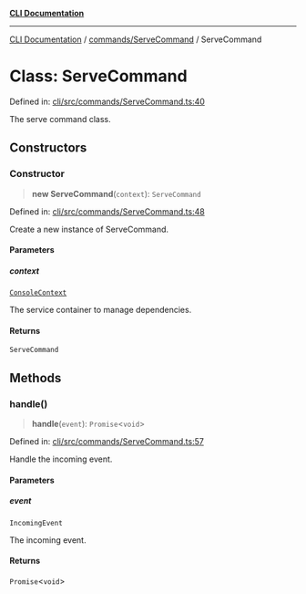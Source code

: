 [**CLI Documentation**](../../../README.md)

***

[CLI Documentation](../../../README.md) / [commands/ServeCommand](../README.md) / ServeCommand

# Class: ServeCommand

Defined in: [cli/src/commands/ServeCommand.ts:40](https://github.com/stonemjs/cli/blob/a8ddb59abbd77ddb2870c689c0c7e80297d24c5a/src/commands/ServeCommand.ts#L40)

The serve command class.

## Constructors

### Constructor

> **new ServeCommand**(`context`): `ServeCommand`

Defined in: [cli/src/commands/ServeCommand.ts:48](https://github.com/stonemjs/cli/blob/a8ddb59abbd77ddb2870c689c0c7e80297d24c5a/src/commands/ServeCommand.ts#L48)

Create a new instance of ServeCommand.

#### Parameters

##### context

[`ConsoleContext`](../../../declarations/interfaces/ConsoleContext.md)

The service container to manage dependencies.

#### Returns

`ServeCommand`

## Methods

### handle()

> **handle**(`event`): `Promise`\<`void`\>

Defined in: [cli/src/commands/ServeCommand.ts:57](https://github.com/stonemjs/cli/blob/a8ddb59abbd77ddb2870c689c0c7e80297d24c5a/src/commands/ServeCommand.ts#L57)

Handle the incoming event.

#### Parameters

##### event

`IncomingEvent`

The incoming event.

#### Returns

`Promise`\<`void`\>
